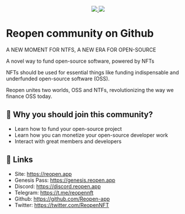<p align="center">
  <a href="https://twitter.com/reopennft">
    <img src="https://img.shields.io/twitter/follow/reopennft?label=Twitter&logo=twitter&style=for-the-badge&colorB=00ACEE" />
  </a>
  <a href="https://discord.reopen.app">
    <img src="https://img.shields.io/discord/975903834079645727?logo=discord&style=for-the-badge&colorB=5865F2" />
  </a>
</p>

# Reopen community on Github

A NEW MOMENT FOR NTFS, A NEW ERA FOR OPEN-SOURCE

A novel way to fund open-source software, powered by NFTs

NFTs should be used for essential things like funding indispensable and underfunded open-source software (OSS).

Reopen unites two worlds, OSS and NTFs, revolutionizing the way we finance OSS today.

## 💊 Why you should join this community?

- Learn how to fund your open-source project
- Learn how you can monetize your open-source developer work
- Interact with great members and developers


## 🔗 Links

- Site: <https://reopen.app>
- Genesis Pass: <https://genesis.reopen.app>
- Discord: <https://discord.reopen.app>
- Telegram: <https://t.me/reopennft>
- Github: <https://github.com/Reopen-app>
- Twitter: <https://twitter.com/ReopenNFT>
